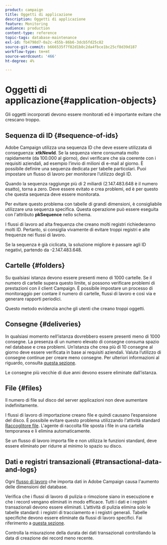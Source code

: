 ```yaml
---
product: campaign
title: Oggetti di applicazione
description: Oggetti di applicazione
feature: Monitoring
audience: production
content-type: reference
topic-tags: database-maintenance
exl-id: fb4798d7-0a2c-455b-86b6-3dcb5fd25c82
source-git-commit: b666535f7f82d1b8c2da4fbce1bc25cf8d39d187
workflow-type: tm+mt
source-wordcount: '466'
ht-degree: 4%

---
```


# Oggetti di applicazione{#application-objects}



Gli oggetti incorporati devono essere monitorati ed è importante evitare che crescano troppo.

## Sequenza di ID {#sequence-of-ids}

Adobe Campaign utilizza una sequenza ID che deve essere utilizzata di conseguenza: **xtkNewId**. Se la sequenza viene consumata molto rapidamente (da 100.000 al giorno), devi verificare che sia coerente con i requisiti aziendali, ad esempio l’invio di milioni di e-mail al giorno. È possibile definire una sequenza dedicata per tabelle particolari. Puoi impostare un flusso di lavoro per monitorare l’utilizzo degli ID.

Quando la sequenza raggiunge più di 2 miliardi (2.147.483.648 è il numero esatto), torna a zero. Deve essere evitato e crea problemi, ed è per questo che questa sequenza deve essere monitorata.

Per evitare questo problema con tabelle di grandi dimensioni, è consigliabile utilizzare una sequenza specifica. Questa operazione può essere eseguita con l&#39;attributo **pkSequence** nello schema.

I flussi di lavoro ad alta frequenza che creano molti registri richiederanno molti ID. Pertanto, si consiglia vivamente di evitare troppi registri e alte frequenze nei flussi di lavoro.

Se la sequenza è già ciclicata, la soluzione migliore è passare agli ID negativi, partendo da -2.147.483.648.

## Cartelle {#folders}

Su qualsiasi istanza devono essere presenti meno di 1000 cartelle. Se il numero di cartelle supera questo limite, si possono verificare problemi di prestazioni con il client Campaign. È possibile impostare un processo di monitoraggio per contare il numero di cartelle, flussi di lavoro e così via e generare rapporti periodici.

Questo metodo evidenzia anche gli utenti che creano troppi oggetti.

## Consegne {#deliveries}

In qualsiasi momento nell’istanza dovrebbero essere presenti meno di 1000 consegne. La presenza di un numero elevato di consegne consuma spazio nel database e crea problemi. Un’istanza che crea più di 10 consegne al giorno deve essere verificata in base ai requisiti aziendali. Valuta l’utilizzo di consegne continue per creare meno consegne. Per ulteriori informazioni al riguardo, consulta [questa sezione](../../workflow/using/continuous-delivery.md).

Le consegne più vecchie di due anni devono essere eliminate dall’istanza.

## File {#files}

Il numero di file sul disco del server applicazioni non deve aumentare indefinitamente.

I flussi di lavoro di importazione creano file e quindi causano l’espansione del disco. È possibile evitare questo problema utilizzando l&#39;attività standard [Raccoglitore file](../../workflow/using/file-collector.md). L&#39;agente di raccolta file sposta i file in una cartella temporanea e li elimina automaticamente.

Se un flusso di lavoro importa file e non utilizza le funzioni standard, deve essere eliminato per ridurre al minimo lo spazio su disco.

## Dati e registri transazionali {#transactional-data-and-logs}

Ogni [flusso di lavoro](../../workflow/using/data-life-cycle.md#work-table) che importa dati in Adobe Campaign causa l&#39;aumento delle dimensioni del database.

Verifica che i flussi di lavoro di pulizia o rimozione siano in esecuzione e che i record vengano eliminati in modo efficace. Tutti i dati e i registri transazionali devono essere eliminati. L’attività di pulizia elimina solo le tabelle standard: i registri di tracciamento e i registri generali. Tabelle specifiche devono essere eliminate da flussi di lavoro specifici. Fai riferimento a [questa sezione](../../workflow/using/monitoring-workflow-execution.md#purging-the-logs).

Controlla la misurazione della durata dei dati transazionali controllando la data di creazione dei record meno recente.
